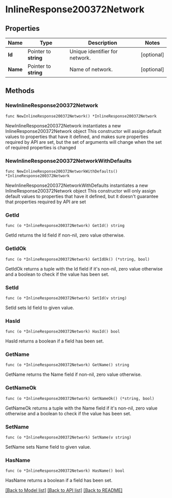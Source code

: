 # InlineResponse200372Network

## Properties

Name | Type | Description | Notes
------------ | ------------- | ------------- | -------------
**Id** | Pointer to **string** | Unique identifier for network. | [optional] 
**Name** | Pointer to **string** | Name of network. | [optional] 

## Methods

### NewInlineResponse200372Network

`func NewInlineResponse200372Network() *InlineResponse200372Network`

NewInlineResponse200372Network instantiates a new InlineResponse200372Network object
This constructor will assign default values to properties that have it defined,
and makes sure properties required by API are set, but the set of arguments
will change when the set of required properties is changed

### NewInlineResponse200372NetworkWithDefaults

`func NewInlineResponse200372NetworkWithDefaults() *InlineResponse200372Network`

NewInlineResponse200372NetworkWithDefaults instantiates a new InlineResponse200372Network object
This constructor will only assign default values to properties that have it defined,
but it doesn't guarantee that properties required by API are set

### GetId

`func (o *InlineResponse200372Network) GetId() string`

GetId returns the Id field if non-nil, zero value otherwise.

### GetIdOk

`func (o *InlineResponse200372Network) GetIdOk() (*string, bool)`

GetIdOk returns a tuple with the Id field if it's non-nil, zero value otherwise
and a boolean to check if the value has been set.

### SetId

`func (o *InlineResponse200372Network) SetId(v string)`

SetId sets Id field to given value.

### HasId

`func (o *InlineResponse200372Network) HasId() bool`

HasId returns a boolean if a field has been set.

### GetName

`func (o *InlineResponse200372Network) GetName() string`

GetName returns the Name field if non-nil, zero value otherwise.

### GetNameOk

`func (o *InlineResponse200372Network) GetNameOk() (*string, bool)`

GetNameOk returns a tuple with the Name field if it's non-nil, zero value otherwise
and a boolean to check if the value has been set.

### SetName

`func (o *InlineResponse200372Network) SetName(v string)`

SetName sets Name field to given value.

### HasName

`func (o *InlineResponse200372Network) HasName() bool`

HasName returns a boolean if a field has been set.


[[Back to Model list]](../README.md#documentation-for-models) [[Back to API list]](../README.md#documentation-for-api-endpoints) [[Back to README]](../README.md)


